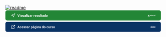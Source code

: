 [![readme](img/readme.svg)](https://github.com/rafaelvieiracosta/studysets-tracker)
[![link resultado](https://raw.githubusercontent.com/rafaelvieiracosta/rafaelvieiracosta/805e953478bc41fc6db5040c72efd99f81e0da66/components/acessar-resultado.svg)](https://studysets-tracker.vercel.app/)
[![link curso](https://raw.githubusercontent.com/rafaelvieiracosta/rafaelvieiracosta/22355978a94edd2adc1ec1b617629beeb6f8064a/components/acessar-curso4.svg)](https://www.alura.com.br/curso-online-vue3-comecando-framework)


